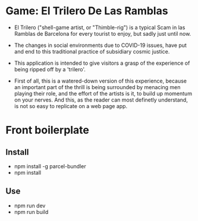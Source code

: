 
# Game: El Trilero De Las Ramblas

- El Trilero ("shell-game artist, or "Thimble-rig") is a typical Scam in las Ramblas de Barcelona for every tourist to enjoy, but sadly just until now.
- The changes in social environments due to COVID-19 issues, have put and end to this traditional practice of subsidiary cosmic justice.
- This application is intended to give visitors a grasp of the experience of being ripped off by a 'trilero'.

- First of all, this is a watered-down version of this experience, because an important part of the thrill is being surrounded by menacing men playing their role, and the effort of the artists is it, to build up momentum on your nerves. And this, as the reader can most definetly understand, is not so easy to replicate on a web page app.

# Front boilerplate
## Install

- npm install -g parcel-bundler
- npm install

## Use
 - npm run dev
 - npm run build
 
